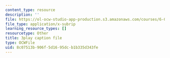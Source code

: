 ```yaml
---
content_type: resource
description: ''
file: https://ol-ocw-studio-app-production.s3.amazonaws.com/courses/6-0001-introduction-to-computer-science-and-programming-in-python-fall-2016/8c07513b906f5d1695dcb1b335d343fe_zYVWQpCitKQ.vtt
file_type: application/x-subrip
learning_resource_types: []
resourcetype: Other
title: 3play caption file
type: OCWFile
uid: 8c07513b-906f-5d16-95dc-b1b335d343fe
---
```

